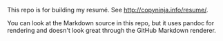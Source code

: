 This repo is for building my resumé. See <http://copyninja.info/resume/>.

You can look at the Markdown source in this repo, but it uses pandoc for rendering and doesn't look great through the GitHub Markdown renderer.
